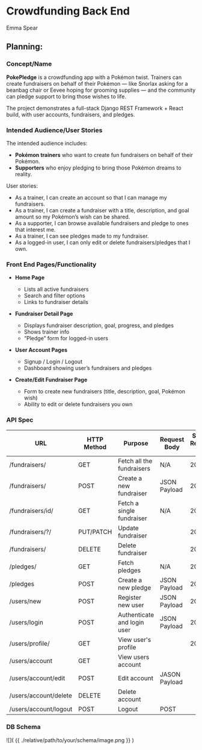 # Crowdfunding Back End
Emma Spear

## Planning:
### Concept/Name
**PokePledge** is a crowdfunding app with a Pokémon twist. 
Trainers can create fundraisers on behalf of their Pokémon — like Snorlax asking for a beanbag chair or Eevee hoping for grooming supplies — and the community can pledge support to bring those wishes to life.  

The project demonstrates a full-stack Django REST Framework + React build, with user accounts, fundraisers, and pledges.

### Intended Audience/User Stories
The intended audience includes:
- **Pokémon trainers** who want to create fun fundraisers on behalf of their Pokémon.  
- **Supporters** who enjoy pledging to bring those Pokémon dreams to reality.  

User stories:
- As a trainer, I can create an account so that I can manage my fundraisers.  
- As a trainer, I can create a fundraiser with a title, description, and goal amount so my Pokémon’s wish can be shared.  
- As a supporter, I can browse available fundraisers and pledge to ones that interest me.  
- As a trainer, I can see pledges made to my fundraiser.  
- As a logged-in user, I can only edit or delete fundraisers/pledges that I own.  

### Front End Pages/Functionality
- **Home Page**
  - Lists all active fundraisers  
  - Search and filter options  
  - Links to fundraiser details  

- **Fundraiser Detail Page**
  - Displays fundraiser description, goal, progress, and pledges  
  - Shows trainer info  
  - “Pledge” form for logged-in users  

- **User Account Pages**
  - Signup / Login / Logout  
  - Dashboard showing user’s fundraisers and pledges  

- **Create/Edit Fundraiser Page**
  - Form to create new fundraisers (title, description, goal, Pokémon wish)  
  - Ability to edit or delete fundraisers you own  

### API Spec


| URL                   | HTTP Method | Purpose                     | Request Body  | Success Response Code | Authentication/Authorisation |
| --------------------- | ----------- | --------------------------- | ------------- | --------------------- | ---------------------------- |
| /fundraisers/         | GET         | Fetch all the fundraisers   | N/A           | 200                   | None                         |
| /fundraisers/         | POST        | Create a new fundraiser     | JSON Payload  | 201                   | Any logged in user           |
| /fundraisers/id/      | GET         | Fetch a single fundraiser   | N/A           | 200                   | None                         |
| /fundraisers/?/       | PUT/PATCH   | Update fundraiser           |               | 200                   | Owner only                   |
| /fundraisers/         | DELETE      | Delete fundraiser           |               | 204                   | Owner only                   |
| /pledges/             | GET         | Fetch pledges               | N/A           | 200                   | None                         |
| /pledges              | POST        | Create a new pledge         | JSON Payload  | 201                   | Any logged in user           |
| /users/new            | POST        | Register new user           | JSON Payload  | 201                   | None                         |
| /users/login          | POST        | Authenticate and login user | JSON Payload  | 200                   | None                         |
| /users/profile/       | GET         | View user's profile         |               | 200                   | User only                    |
| /users/account        | GET         | View users account          |               |                       | User only                    |
| /users/account/edit   | POST        | Edit account                | JASON Payload |                       | Owner only                   |
| /users/account/delete | DELETE      | Delete account              |               |                       | Owner only                   |
| /users/account/logout | POST        | Logout                      | POST          |                       | User only                    |
### DB Schema
![]( {{ ./relative/path/to/your/schema/image.png }} )